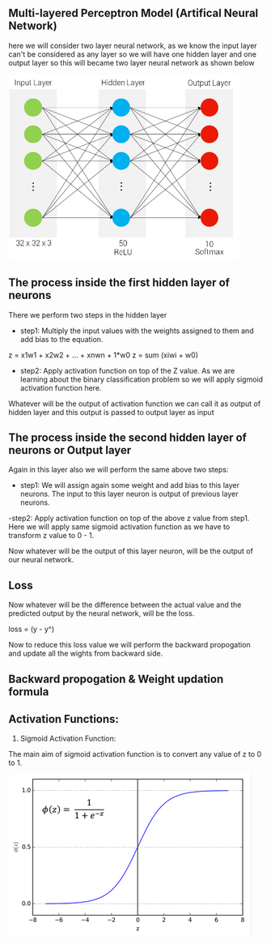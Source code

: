 ## Multi-layered Perceptron Model (Artifical Neural Network)

here we will consider two layer neural network, as we know the input layer can't be considered as any layer so we will have one hidden layer and one output layer so this will became two layer neural network as shown below

![Alt text](image.png)

## The process inside the first hidden layer of neurons

There we perform two steps in the hidden layer

- step1: Multiply the input values with the weights assigned to them and add bias to the equation.

z = x1w1 + x2w2 + ... + xnwn + 1*w0
z = sum (xiwi + w0)

- step2: Apply activation function on top of the Z value. As we are learning about the binary classification problem so we will apply sigmoid activation function here.

Whatever will be the output of activation function we can call it as output of hidden layer and this output is passed to output layer as input


## The process inside the second hidden layer of neurons or Output layer

Again in this layer also we will perform the same above two steps:

- step1:
We will assign again some weight and add bias to this layer neurons.
The input to this layer neuron is output of previous layer neurons.

-step2:
Apply activation function on top of the above z value from step1.
Here we will apply same sigmoid activation function as we have to transform z value to 0 - 1.

Now whatever will be the output of this layer neuron, will be the output of our neural network.

## Loss

Now whatever will be the difference between the actual value and the predicted output by the neural network, will be the loss.

loss = (y - y^)

Now to reduce this loss value we will perform the backward propogation and update all the wights from backward side.


## Backward propogation & Weight updation formula



## Activation Functions:

1) Sigmoid Activation Function:

The main aim of sigmoid activation function is to convert any value of z to 0 to 1.

![Alt text](image-1.png)